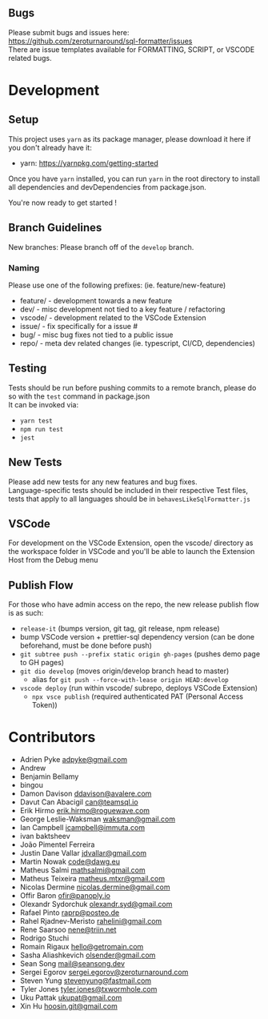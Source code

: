 ## Bugs

Please submit bugs and issues here: https://github.com/zeroturnaround/sql-formatter/issues \
There are issue templates available for FORMATTING, SCRIPT, or VSCODE related bugs.

# Development

## Setup

This project uses `yarn` as its package manager, please download it here if you don't already have it:

- yarn: https://yarnpkg.com/getting-started

Once you have `yarn` installed, you can run `yarn` in the root directory to install all dependencies and devDependencies from package.json.

You're now ready to get started !

## Branch Guidelines

New branches: Please branch off of the `develop` branch.

### Naming

Please use one of the following prefixes: (ie. feature/new-feature)

- feature/ - development towards a new feature
- dev/ - misc development not tied to a key feature / refactoring
- vscode/ - development related to the VSCode Extension
- issue/ - fix specifically for a issue #
- bug/ - misc bug fixes not tied to a public issue
- repo/ - meta dev related changes (ie. typescript, CI/CD, dependencies)

## Testing

Tests should be run before pushing commits to a remote branch, please do so with the `test` command in package.json \
It can be invoked via:

- `yarn test`
- `npm run test`
- `jest`

## New Tests

Please add new tests for any new features and bug fixes. \
Language-specific tests should be included in their respective Test files, tests that apply to all languages should be in `behavesLikeSqlFormatter.js`

## VSCode

For development on the VSCode Extension, open the vscode/ directory as the workspace folder in VSCode and you'll be able to launch the Extension Host from the Debug menu

## Publish Flow

For those who have admin access on the repo, the new release publish flow is as such:

- `release-it` (bumps version, git tag, git release, npm release)
- bump VSCode version + prettier-sql dependency version (can be done beforehand, must be done before push)
- `git subtree push --prefix static origin gh-pages` (pushes demo page to GH pages)
- `git dio develop` (moves origin/develop branch head to master)
  - alias for `git push --force-with-lease origin HEAD:develop`
- `vscode deploy` (run within vscode/ subrepo, deploys VSCode Extension)
  - `npx vsce publish` (required authenticated PAT (Personal Access Token))

# Contributors

- Adrien Pyke <adpyke@gmail.com>
- Andrew
- Benjamin Bellamy
- bingou
- Damon Davison <ddavison@avalere.com>
- Davut Can Abacigil <can@teamsql.io>
- Erik Hirmo <erik.hirmo@roguewave.com>
- George Leslie-Waksman <waksman@gmail.com>
- Ian Campbell <icampbell@immuta.com>
- ivan baktsheev
- João Pimentel Ferreira
- Justin Dane Vallar <jdvallar@gmail.com>
- Martin Nowak <code@dawg.eu>
- Matheus Salmi <mathsalmi@gmail.com>
- Matheus Teixeira <matheus.mtxr@gmail.com>
- Nicolas Dermine <nicolas.dermine@gmail.com>
- Offir Baron <ofir@panoply.io>
- Olexandr Sydorchuk <olexandr.syd@gmail.com>
- Rafael Pinto <raprp@posteo.de>
- Rahel Rjadnev-Meristo <rahelini@gmail.com>
- Rene Saarsoo <nene@triin.net>
- Rodrigo Stuchi
- Romain Rigaux <hello@getromain.com>
- Sasha Aliashkevich <olsender@gmail.com>
- Sean Song <mail@seansong.dev>
- Sergei Egorov <sergei.egorov@zeroturnaround.com>
- Steven Yung <stevenyung@fastmail.com>
- Tyler Jones <tyler.jones@txwormhole.com>
- Uku Pattak <ukupat@gmail.com>
- Xin Hu <hoosin.git@gmail.com>

